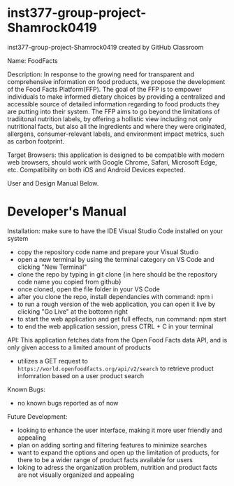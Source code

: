 # inst377-group-project-Shamrock0419
inst377-group-project-Shamrock0419 created by GitHub Classroom

Name: FoodFacts

Description: In response to the growing need for transparent and comprehensive information on food products, we propose the development of the Food Facts Platform(FFP). The goal of the FFP is to empower individuals to make informed dietary choices by providing a centralized and accessible source of detailed information regarding to food products they are putting into their system. The FFP aims to go beyond the limitations of tradiitonal nutrition labels, by offering a hollistic view including not only nutritional facts, but also all the ingredients and where they were originated, allergens, consumer-relevant labels, and environment impact metrics, such as carbon footprint.

Target Browsers: this application is designed to be compatible with modern web browsers, should work with Google Chrome, Safari, Microsoft Edge, etc.
Compatibility on both iOS and Android Devices expected.

User and Design Manual Below.


# Developer's Manual 
Installation: make sure to have the IDE Visual Studio Code installed on your system
  - copy the repository code name and prepare your Visual Studio
  - open a new terminal by using the terminal category on VS Code and clicking "New Terminal"
  - clone the repo by typing in git clone {in here should be the repository code name you copied from github}
  - once cloned, open the file folder in your VS Code
  - after you clone the repo, install dependancies with command: npm i
  - to run a rough version of the web application, you can open it live by clicking "Go Live" at the bottomn right
  - to start the web application and get full effects, run command: npm start
  - to end the web application session, press CTRL + C in your terminal

API: This application fetches data from the Open Food Facts data API, and is only given access to a limited amount of products
  - utilizes a GET request to `https://world.openfoodfacts.org/api/v2/search` to retrieve product infomration based on a user product search

Known Bugs: 
  - no known bugs reported as of now

Future Development:
  - looking to enhance the user interface, making it more user friendly and appealing
  - plan on adding sorting and filtering features to minimize searches
  - want to expand the options and open up the limitation of products, for there to be a wider range of product facts available for users
  - loking to adress the organization problem, nutrition and product facts are not visually organized and appealing


